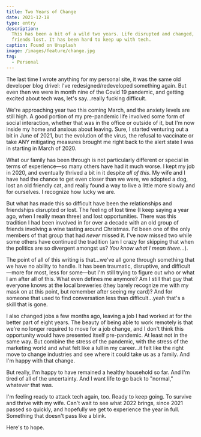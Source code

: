 ```yaml
---
title: Two Years of Change
date: 2021-12-18
type: entry
description:
  This has been a bit of a wild two years. Life disrupted and changed,
  friends lost. It has been hard to keep up with tech.
caption: Found on Unsplash
image: /images/feature/change.jpg
tag:
  - Personal
---
```


The last time I wrote anything for my personal site, it was the same old developer blog drivel: I've redesigned/redeveloped something again. But even then we were in month nine of the Covid 19 pandemic, and getting excited about tech was, let's say...really fucking difficult.

We're approaching year two this coming March, and the anxiety levels are still high. A good portion of my pre-pandemic life involved some form of social interaction, whether that was in the office or outside of it, but I'm now inside my home and anxious about leaving. Sure, I started venturing out a bit in June of 2021, but the evolution of the virus, the refusal to vaccinate or take ANY mitigating measures brought me right back to the alert state I was in starting in March of 2020.

What our family has been through is not particularly different or special in terms of experience&mdash;so many others have had it much worse. I kept my job in 2020, and eventually thrived a bit in it despite _all of this_. My wife and I have had the chance to get even closer than we were, we adopted a dog, lost an old friendly cat, and really found a way to live a little more slowly and for ourselves. I recognize how lucky we are.

But what has made this so difficult have been the relationships and friendships disrupted or lost. The feeling of lost time (I keep saying a year ago, when I really mean three) and lost opportunities. There was this tradition I had been involved in for over a decade with an old group of friends involving a wine tasting around Christmas. I'd been one of the only members of that group that had _never_ missed it. I've now missed two while some others have continued the tradition (am I crazy for skipping that when the politics are so divergent amongst us? _You know what I mean there..._).

The point of all of this writing is that...we've all gone through something that we have no ability to handle. It has been traumatic, disruptive, and difficult&mdash;more for most, less for some&mdash;but I'm still trying to figure out who or what I am after all of this. What even defines me anymore? Am I still that guy that everyone knows at the local breweries (they barely recognize me with my mask on at this point, but remember after seeing my card)? And for someone that used to find conversation less than difficult...yeah that's a skill that is gone.

I also changed jobs a few months ago, leaving a job I had worked at for the better part of eight years. The beauty of being able to work remotely is that we're no longer required to move for a job change, and I don't think this opportunity would have presented itself pre-pandemic. At least not in the same way. But combine the stress of the pandemic, with the stress of the marketing world and what felt like a lull in my career...it felt like the right move to change industries and see where it could take us as a family. And I'm happy with that change.

But really, I'm happy to have remained a healthy household so far. And I'm tired of all of the uncertainty. And I want life to go back to "normal," whatever that was.

I'm feeling ready to attack tech again, too. Ready to keep going. To survive and thrive with my wife. Can't wait to see what 2022 brings, since 2021 passed so quickly, and hopefully we get to experience the year in full. Something that doesn't pass like a blink.

Here's to hope.
